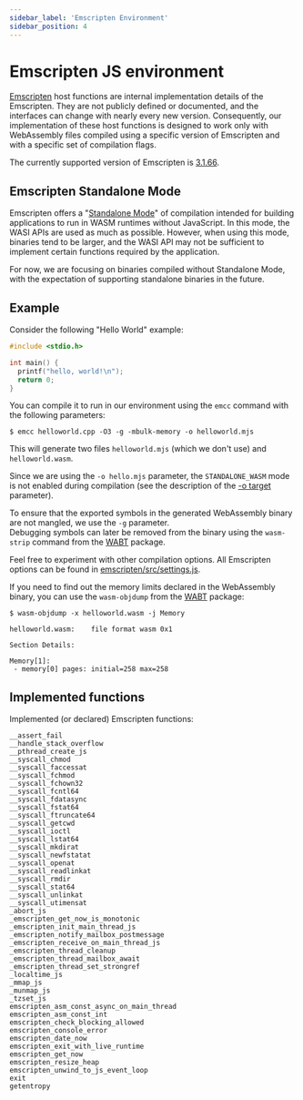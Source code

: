 ```yaml
---
sidebar_label: 'Emscripten Environment'
sidebar_position: 4
---
```


# Emscripten JS environment

[Emscripten] host functions are internal implementation details of the Emscripten.
They are not publicly defined or documented, and the interfaces can change with nearly every new version.
Consequently, our implementation of these host functions is designed to work only with WebAssembly files 
compiled using a specific version of Emscripten and with a specific set of compilation flags.

The currently supported version of Emscripten is [3.1.66](https://github.com/emscripten-core/emscripten/releases/tag/3.1.66).

## Emscripten Standalone Mode

Emscripten offers a "[Standalone Mode]" of compilation intended for building applications to run in WASM runtimes
without JavaScript. In this mode, the WASI APIs are used as much as possible. However, when using this mode, binaries
tend to be larger, and the WASI API may not be sufficient to implement certain functions required by the application.

For now, we are focusing on binaries compiled without Standalone Mode, with the expectation of supporting 
standalone binaries in the future.

## Example

Consider the following "Hello World" example:

```cpp title="helloworld.cpp"
#include <stdio.h>

int main() {
  printf("hello, world!\n");
  return 0;
}
```

You can compile it to run in our environment using the `emcc` command with the following parameters:

```shell
$ emcc helloworld.cpp -O3 -g -mbulk-memory -o helloworld.mjs
```

This will generate two files `helloworld.mjs` (which we don't use) and `helloworld.wasm`.

Since we are using the `-o hello.mjs` parameter, the `STANDALONE_WASM` mode is not enabled during compilation
(see the description of the [-o target][emscripten-o-target] parameter).

To ensure that the exported symbols in the generated WebAssembly binary are not mangled, we use the `-g` parameter.  
Debugging symbols can later be removed from the binary using the `wasm-strip` command from the [WABT] package.

Feel free to experiment with other compilation options. All Emscripten options can be found in
[emscripten/src/settings.js](https://github.com/emscripten-core/emscripten/blob/main/src/settings.js).

If you need to find out the memory limits declared in the WebAssembly binary, you can use the `wasm-objdump` 
from the [WABT] package:

```shell
$ wasm-objdump -x helloworld.wasm -j Memory

helloworld.wasm:	file format wasm 0x1

Section Details:

Memory[1]:
 - memory[0] pages: initial=258 max=258

```

## Implemented functions

Implemented (or declared) Emscripten functions:

```
__assert_fail
__handle_stack_overflow
__pthread_create_js
__syscall_chmod
__syscall_faccessat
__syscall_fchmod
__syscall_fchown32
__syscall_fcntl64
__syscall_fdatasync
__syscall_fstat64
__syscall_ftruncate64
__syscall_getcwd
__syscall_ioctl
__syscall_lstat64
__syscall_mkdirat
__syscall_newfstatat
__syscall_openat
__syscall_readlinkat
__syscall_rmdir
__syscall_stat64
__syscall_unlinkat
__syscall_utimensat
_abort_js
_emscripten_get_now_is_monotonic
_emscripten_init_main_thread_js
_emscripten_notify_mailbox_postmessage
_emscripten_receive_on_main_thread_js
_emscripten_thread_cleanup
_emscripten_thread_mailbox_await
_emscripten_thread_set_strongref
_localtime_js
_mmap_js
_munmap_js
_tzset_js
emscripten_asm_const_async_on_main_thread
emscripten_asm_const_int
emscripten_check_blocking_allowed
emscripten_console_error
emscripten_date_now
emscripten_exit_with_live_runtime
emscripten_get_now
emscripten_resize_heap
emscripten_unwind_to_js_event_loop
exit
getentropy
```

[Emscripten]: https://emscripten.org/

[Standalone Mode]: https://v8.dev/blog/emscripten-standalone-wasm

[WABT]: https://github.com/WebAssembly/wabt

[emscripten-o-target]: https://emscripten.org/docs/tools_reference/emcc.html#emcc-o-target
